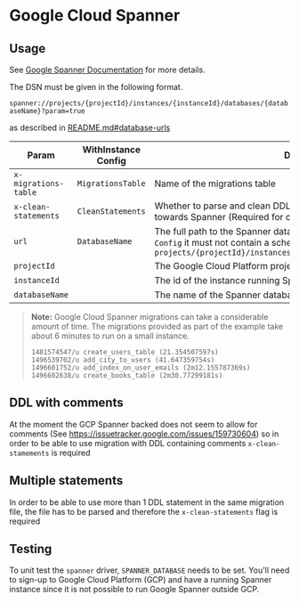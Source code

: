 # Google Cloud Spanner

## Usage

See [Google Spanner Documentation](https://cloud.google.com/spanner/docs) for
more details.

The DSN must be given in the following format.

`spanner://projects/{projectId}/instances/{instanceId}/databases/{databaseName}?param=true`

as described in [README.md#database-urls](../../README.md#database-urls)

| Param | WithInstance Config | Description |
| ----- | ------------------- | ----------- |
| `x-migrations-table` | `MigrationsTable` | Name of the migrations table |
| `x-clean-statements` | `CleanStatements` | Whether to parse and clean DDL statements before running migration towards Spanner (Required for comments and multiple statements) |
| `url` | `DatabaseName` | The full path to the Spanner database resource. If provided as part of `Config` it must not contain a scheme or query string to match the format `projects/{projectId}/instances/{instanceId}/databases/{databaseName}`|
| `projectId` || The Google Cloud Platform project id
| `instanceId` || The id of the instance running Spanner
| `databaseName` || The name of the Spanner database

> **Note:** Google Cloud Spanner migrations can take a considerable amount of 
> time. The migrations provided as part of the example take about 6 minutes to 
> run on a small instance.
>
> ```log
> 1481574547/u create_users_table (21.354507597s)
> 1496539702/u add_city_to_users (41.647359754s)
> 1496601752/u add_index_on_user_emails (2m12.155787369s)
> 1496602638/u create_books_table (2m30.77299181s)

## DDL with comments

At the moment the GCP Spanner backed does not seem to allow for comments (See https://issuetracker.google.com/issues/159730604)
so in order to be able to use migration with DDL containing comments `x-clean-stamements` is required

## Multiple statements

In order to be able to use more than 1 DDL statement in the same migration file, the file has to be parsed and therefore the `x-clean-statements` flag is required

## Testing

To unit test the `spanner` driver, `SPANNER_DATABASE` needs to be set. You'll
need to sign-up to Google Cloud Platform (GCP) and have a running Spanner
instance since it is not possible to run Google Spanner outside GCP.
